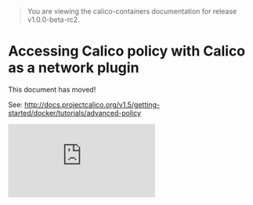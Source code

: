 > You are viewing the calico-containers documentation for release v1.0.0-beta-rc2.

# Accessing Calico policy with Calico as a network plugin

This document has moved!

See: http://docs.projectcalico.org/v1.5/getting-started/docker/tutorials/advanced-policy

[![Analytics](https://calico-ga-beacon.appspot.com/UA-52125893-3/calico-containers/docs/calico-with-docker/docker-network-plugin/AdvancedPolicy.md?pixel)](https://github.com/igrigorik/ga-beacon)
